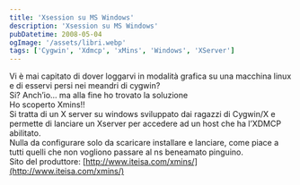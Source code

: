 ```yaml
---
title: 'Xsession su MS Windows'
description: 'Xsession su MS Windows'
pubDatetime: 2008-05-04
ogImage: '/assets/libri.webp'
tags: ['Cygwin', 'Xdmcp', 'xMins', 'Windows', 'XServer']
---
```


Vi è mai capitato di dover loggarvi in modalità grafica su una macchina linux e di esservi persi nei meandri di cygwin?  
 Si? Anch’io… ma alla fine ho trovato la soluzione  
 Ho scoperto Xmins!!  
 Si tratta di un X server su windows sviluppato dai ragazzi di Cygwin/X e permette di lanciare un Xserver per accedere ad un host che ha l’XDMCP abilitato.  
 Nulla da configurare solo da scaricare installare e lanciare, come piace a tutti quelli che non vogliono passare al ns beneamato pinguino.  
 Sito del produttore: [http://www.iteisa.com/xmins/](http://www.iteisa.com/xmins/)